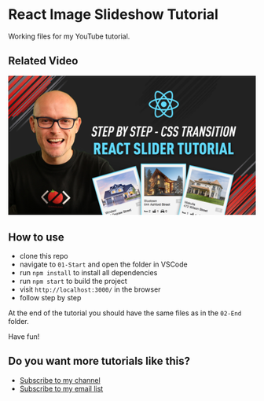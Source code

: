 # React Image Slideshow Tutorial
Working files for my YouTube tutorial.

## Related Video

[![React Image Slideshow Tutorial](v116-React-Image-Slideshow-Tutorial.jpg)](https://www.youtube.com/watch?v=3ax9TW2c2bY)

## How to use

* clone this repo
* navigate to `01-Start` and open the folder in VSCode
* run `npm install` to install all dependencies
* run `npm start` to build the project
* visit `http://localhost:3000/` in the browser
* follow step by step

At the end of the tutorial you should have the same files as in the `02-End` folder.

Have fun!

## Do you want more tutorials like this?

* [Subscribe to my channel](https://www.youtube.com/channel/UC7O6CntQoAI-wYyJxYiqNUg?sub_confirmation=1)
* [Subscribe to my email list](https://ihatetomatoes.net/the-best-of/)